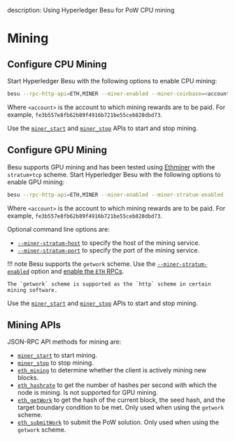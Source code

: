 description: Using Hyperledger Besu for PoW CPU mining
<!--- END of page meta data -->

# Mining

## Configure CPU Mining

Start Hyperledger Besu with the following options to enable CPU mining: 
```bash
besu --rpc-http-api=ETH,MINER --miner-enabled --miner-coinbase=<account>
```

Where `<account>` is the account to which mining rewards are to be paid. For example, `fe3b557e8fb62b89f4916b721be55ceb828dbd73`.

Use the [`miner_start`](../../Reference/API-Methods.md#miner_start) and [`miner_stop`](../../Reference/API-Methods.md#miner_stop) APIs to start and stop mining.

## Configure GPU Mining

Besu supports GPU mining and has been tested using [Ethminer](https://github.com/ethereum-mining/ethminer) with the `stratum+tcp` scheme. Start Hyperledger Besu with the following options to enable GPU mining: 

```bash
besu --rpc-http-api=ETH,MINER --miner-enabled --miner-stratum-enabled --miner-coinbase=<account>
```

Where `<account>` is the account to which mining rewards are to be paid. For example, `fe3b557e8fb62b89f4916b721be55ceb828dbd73`.

Optional command line options are:

* [`--miner-stratum-host`](../../Reference/CLI/CLI-Syntax.md#miner-stratum-host) to specify the host of the mining service.
* [`--miner-stratum-port`](../../Reference/CLI/CLI-Syntax.md#miner-stratum-port) to specify the port of the mining service.

!!! note
    Besu supports the `getwork` scheme. Use the [`--miner-stratum-enabled`](../../Reference/CLI/CLI-Syntax.md#miner-stratum-enabled) option and [enable the `ETH` RPCs](../../Reference/CLI/CLI-Syntax.md#rpc-http-api).
    
    The `getwork` scheme is supported as the `http` scheme in certain mining software.

Use the [`miner_start`](../../Reference/API-Methods.md#miner_start) and [`miner_stop`](../../Reference/API-Methods.md#miner_stop) APIs to start and stop mining.

## Mining APIs

JSON-RPC API methods for mining are:

* [`miner_start`](../../Reference/API-Methods.md#miner_start) to start mining. 
* [`miner_stop`](../../Reference/API-Methods.md#miner_stop) to stop mining. 
* [`eth_mining`](../../Reference/API-Methods.md#eth_mining) to determine whether the client is actively mining new blocks.   
* [`eth_hashrate`](../../Reference/API-Methods.md#eth_hashrate) to get the number of hashes per second with which the node is mining. Is not supported for GPU mining.
* [`eth_getWork`](../../Reference/API-Methods.md#eth_getwork) to get the hash of the current block, the seed hash, and the target boundary condition to be met. Only used when using the `getwork` scheme.
* [`eth_submitWork`](../../Reference/API-Methods.md#eth_submitwork) to submit the PoW solution. Only used when using the `getwork` scheme.